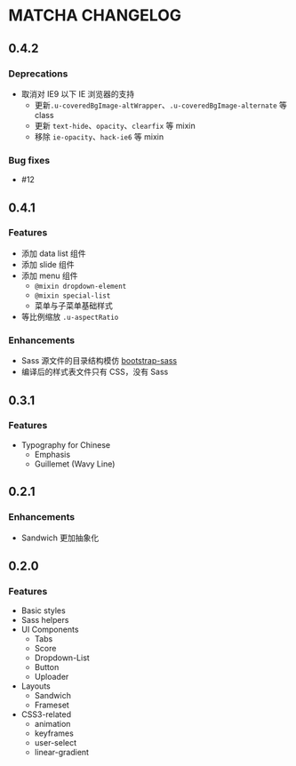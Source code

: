 # MATCHA CHANGELOG

## 0.4.2

### Deprecations
  * 取消对 IE9 以下 IE 浏览器的支持
    * 更新`.u-coveredBgImage-altWrapper`、`.u-coveredBgImage-alternate` 等 class
    * 更新 `text-hide`、`opacity`、`clearfix` 等 mixin
    * 移除 `ie-opacity`、`hack-ie6` 等 mixin

### Bug fixes
  * #12

## 0.4.1

### Features
  * 添加 data list 组件
  * 添加 slide 组件
  * 添加 menu 组件
    * `@mixin dropdown-element`
    * `@mixin special-list`
    * 菜单与子菜单基础样式
  * 等比例缩放 `.u-aspectRatio`

### Enhancements
  * Sass 源文件的目录结构模仿 [bootstrap-sass](http://github.com/twbs/bootstrap-sass)
  * 编译后的样式表文件只有 CSS，没有 Sass

## 0.3.1

### Features
  * Typography for Chinese
    * Emphasis
    * Guillemet (Wavy Line)

## 0.2.1

### Enhancements
  * Sandwich 更加抽象化

## 0.2.0

### Features
  * Basic styles
  * Sass helpers
  * UI Components
    * Tabs
    * Score
    * Dropdown-List
    * Button
    * Uploader
  * Layouts
    * Sandwich
    * Frameset
  * CSS3-related
    * animation
    * keyframes
    * user-select
    * linear-gradient
